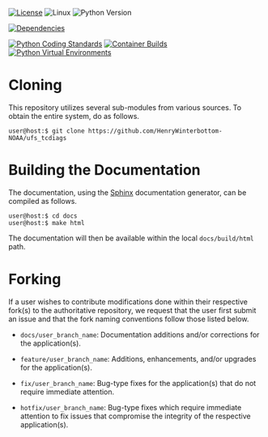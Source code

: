 [![License](https://img.shields.io/badge/license-LGPL_v2.1-black)](https://github.com/HenryWinterbottom-NOAA/ufs_tools/blob/develop/LICENSE)
![Linux](https://img.shields.io/badge/linux-ubuntu%7Ccentos-lightgrey)
![Python Version](https://img.shields.io/badge/python-3.5|3.6|3.7-blue)

[![Dependencies](https://img.shields.io/badge/dependencies-ufs__pyutils-orange)](https://github.com/HenryWinterbottom-NOAA/ufs_pyutils)

[![Python Coding Standards](https://github.com/HenryWinterbottom-NOAA/ufs_tcdiags/actions/workflows/pycodestyle.yaml/badge.svg)](https://github.com/HenryWinterbottom-NOAA/ufs_tcdiags/actions/workflows/pycodestyle.yaml)
[![Container Builds](https://github.com/HenryWinterbottom-NOAA/ufs_tcdiags/actions/workflows/containers.yaml/badge.svg)](https://github.com/HenryWinterbottom-NOAA/ufs_tcdiags/actions/workflows/containers.yaml)
[![Python Virtual Environments](https://github.com/HenryWinterbottom-NOAA/ufs_tcdiags/actions/workflows/venv.yaml/badge.svg)](https://github.com/HenryWinterbottom-NOAA/ufs_tcdiags/actions/workflows/venv.yaml)

# Cloning

This repository utilizes several sub-modules from various sources. To
obtain the entire system, do as follows.

~~~
user@host:$ git clone https://github.com/HenryWinterbottom-NOAA/ufs_tcdiags
~~~

# Building the Documentation

The documentation, using the
[Sphinx](https://docs.readthedocs.io/en/stable/intro/getting-started-with-sphinx.html)
documentation generator, can be compiled as follows.

~~~
user@host:$ cd docs
user@host:$ make html
~~~

The documentation will then be available within the local
`docs/build/html` path.

# Forking

If a user wishes to contribute modifications done within their
respective fork(s) to the authoritative repository, we request that
the user first submit an issue and that the fork naming conventions
follow those listed below.

- `docs/user_branch_name`: Documentation additions and/or corrections for the application(s).

- `feature/user_branch_name`: Additions, enhancements, and/or upgrades for the application(s).

- `fix/user_branch_name`: Bug-type fixes for the application(s) that do not require immediate attention.

- `hotfix/user_branch_name`: Bug-type fixes which require immediate attention to fix issues that compromise the integrity of the respective application(s). 

